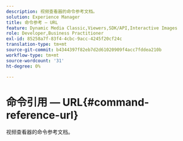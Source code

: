 ```yaml
---
description: 视频查看器的命令参考文档。
solution: Experience Manager
title: 命令参考 — URL
feature: Dynamic Media Classic,Viewers,SDK/API,Interactive Images
role: Developer,Business Practitioner
exl-id: 85258a7f-83f4-4cbc-9acc-4245f20cf24c
translation-type: tm+mt
source-git-commit: b4344397f82eb7d2d61020909f4acc7fddea210b
workflow-type: tm+mt
source-wordcount: '31'
ht-degree: 0%

---
```


# 命令引用 — URL{#command-reference-url}

视频查看器的命令参考文档。
